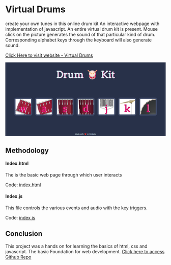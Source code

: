 # Virtual Drums 
create your own tunes in this online drum kit
An interactive webpage with implementation of javascript. An entire virtual drum kit is present. Mouse click on the picture generates the sound of that particular kind of drum. Corresponding alphabet keys through the keyboard will also generate sound.

[Click Here to visit website - Virtual Drums ](https://manjari-99.github.io/drum/)

![](VD.png)

## Methodology

#### Index.html
The is the basic web page through which user interacts

Code: [index.html](index.html)

#### Index.js

This file controls the various events and audio with the key triggers.

Code: [index.js](index.js)

## Conclusion 
This project was a hands on for learning the basics of html, css and javascript. The basic Foundation for web development.
[Click here to access Github Repo](https://github.com/Manjari-99/drum.git)
